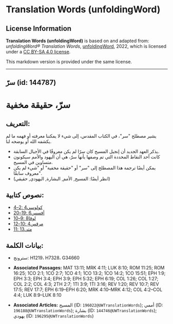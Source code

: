 # Translation Words (unfoldingWord)

## License Information

**Translation Words (unfoldingWord)** is based on and adapted from: _unfoldingWord® Translation Words_, [unfoldingWord](https://unfoldingword.org/utw), 2022, which is licensed under a [CC BY-SA 4.0 license](https://creativecommons.org/licenses/by-sa/4.0/legalcode.en).

This markdown version is provided under the same license.



--------------------------------

## سرّ (id: 144787)

سرّ، حقيقة مخفية
================

التعريف:
--------

يشير مصطلح "سر"، في الكتاب المقدس، إلى شيء لا يمكننا معرفته أو فهمه ما لم يكشفه الله أو يوضحه لنا.

* يذكر العهد الجديد أن إنجيل المسيح كان سرًا لم يكن معروفًا في الأجيال السابقة.
* كانت أحد النقاط المحددة التي تم وصفها بأنها سرّ، هي أن اليهود والأمم سيكونون متساوين في المسيح.
* يمكن أيضًا ترجمة هذا المصطلح إلى "سر" أو "حقيقة مخفية" أو "شيء لم يكن معروف سابقًا".
* (انظر أيضًا: المسيح, الأمم, البشارة, اليهودي, حقيقي)

نصوص كتابية:
------------

* [كولوسي4 :2–4](https://ref.ly/Col4:2-Col4:4)
* [أفسس6 :19–20](https://ref.ly/Eph6:19-Eph6:20)
* [لوقا8 :9–10](https://ref.ly/Luke8:9-Luke8:10)
* [مرقس4 :10–12](https://ref.ly/Mark4:10-Mark4:12)
* [متى13 :11](https://ref.ly/Matt13:11)

بيانات الكلمة:
--------------

* سترونج: H1219، H7328، G34660

* **Associated Passages:** MAT 13:11; MRK 4:11; LUK 8:10; ROM 11:25; ROM 16:25; 1CO 2:1; 1CO 2:7; 1CO 4:1; 1CO 13:2; 1CO 14:2; 1CO 15:51; EPH 1:9; EPH 3:3; EPH 3:4; EPH 3:9; EPH 5:32; EPH 6:19; COL 1:26; COL 1:27; COL 2:2; COL 4:3; 2TH 2:7; 1TI 3:9; 1TI 3:16; REV 1:20; REV 10:7; REV 17:5; REV 17:7; EPH 6:19–EPH 6:20; MRK 4:10–MRK 4:12; COL 4:2–COL 4:4; LUK 8:9–LUK 8:10
* **Associated Articles:** المسيح (ID: `196022@UWTranslationWords`); أممي (ID: `196188@UWTranslationWords`); بشارة (ID: `144746@UWTranslationWords`); يهودي (ID: `196295@UWTranslationWords`)

